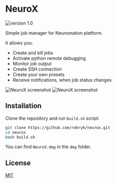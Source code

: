 # NeuroX
![version 1.0](https://img.shields.io/badge/version-1.0-brightgreen.svg)

Simple job manager for Neuromation platform.

It allows you:
* Create and kill jobs
* Activate python remote debugging
* Monitor job output
* Create SSH connection
* Create your own presets
* Receive notifications, when job status changes

![NeuroX screenshot](https://habrastorage.org/webt/rf/29/b3/rf29b3ytlqafneakdpidtnsdfu0.png)
![NeuroX screenshot](https://habrastorage.org/webt/1v/ja/xv/1vjaxvraovgbuxkeedqpo4gsvto.png)

## Installation
Clone the repository and run `build.sh` script:
```bash
git clone https://github.com/rebryk/neurox.git
cd neurox
bash build.sh
```

You can find `NeuroX.dmg` in the `dmg` folder.

## License
[MIT](LICENSE)
